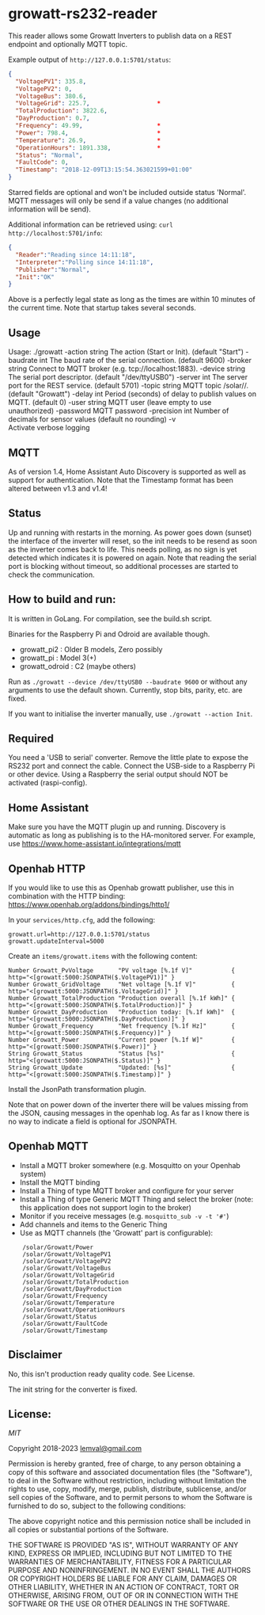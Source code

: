 # growatt-rs232-reader

This reader allows some Growatt Inverters to publish data on a REST endpoint and optionally MQTT topic.

Example output of ```http://127.0.0.1:5701/status```:
```json
{
  "VoltagePV1": 335.8,
  "VoltagePV2": 0,
  "VoltageBus": 380.6,
  "VoltageGrid": 225.7,                   *
  "TotalProduction": 3822.6,              
  "DayProduction": 0.7,
  "Frequency": 49.99,                     *
  "Power": 798.4,                         *
  "Temperature": 26.9,                    *
  "OperationHours": 1891.338,             *
  "Status": "Normal",
  "FaultCode": 0,
  "Timestamp": "2018-12-09T13:15:54.363021599+01:00"
}
```
Starred fields are optional and won't be included outside status 'Normal'.
MQTT messages will only be send if a value changes (no additional information will be send).

Additional information can be retrieved using: ```curl http://localhost:5701/info```:

```json
{
  "Reader":"Reading since 14:11:18",
  "Interpreter":"Polling since 14:11:18",
  "Publisher":"Normal",
  "Init":"OK"
}
```

Above is a perfectly legal state as long as the times are within 10 minutes of the current time. Note that startup takes several seconds.

## Usage

Usage: ./growatt <options>
  -action string
        The action (Start or Init). (default "Start")
  -baudrate int
        The baud rate of the serial connection. (default 9600)
  -broker string
        Connect to MQTT broker (e.g. tcp://localhost:1883).
  -device string
        The serial port descriptor. (default "/dev/ttyUSB0")
  -server int
        The server port for the REST service. (default 5701)
  -topic string
        MQTT topic /solar/<topic>/<item>. (default "Growatt")
  -delay int
        Period (seconds) of delay to publish values on MQTT. (default 0)
  -user string
		MQTT user (leave empty to use unauthorized)
  -password
		MQTT password
  -precision int
        Number of decimals for sensor values (default no rounding)
  -v    
		Activate verbose logging

## MQTT

As of version 1.4, Home Assistant Auto Discovery is supported as well as support for authentication.
Note that the Timestamp format has been altered between v1.3 and v1.4!

## Status

Up and running with restarts in the morning. As power goes down (sunset) the interface of the inverter will reset, so the init needs to be resend as soon as the inverter comes back to life. This needs polling, as no sign is yet detected which indicates it is powered on again. Note that reading the serial port is blocking without timeout, so additional processes are started to check the communication.

## How to build and run:

It is written in GoLang. For compilation, see the build.sh script.

Binaries for the Raspberry Pi and Odroid are available though.
* growatt_pi2 : Older B models, Zero possibly
* growatt_pi : Model 3(+)
* growatt_odroid : C2 (maybe others)

Run as ```./growatt --device /dev/ttyUSB0 --baudrate 9600``` or without any arguments to use the default shown.
Currently, stop bits, parity, etc. are fixed.

If you want to initialise the inverter manually, use ```./growatt --action Init```.
 
## Required

You need a 'USB to serial' converter. Remove the little plate to expose the RS232 port and connect the cable. Connect the USB-side to a Raspberry Pi or other device. Using a Raspberry the serial output should NOT be activated (raspi-config).

## Home Assistant

Make sure you have the MQTT plugin up and running. Discovery is automatic as long as publishing is to the HA-monitored server. For example, use https://www.home-assistant.io/integrations/mqtt

## Openhab HTTP

If you would like to use this as Openhab growatt publisher, use this in combination with the HTTP binding: https://www.openhab.org/addons/bindings/http1/

In your ```services/http.cfg```, add the following:
```
growatt.url=http://127.0.0.1:5701/status
growatt.updateInterval=5000
```

Create an ```items/growatt.items``` with the following content:
```
Number Growatt_PvVoltage       "PV voltage [%.1f V]"           { http="<[growatt:5000:JSONPATH($.VoltagePV1)]" }
Number Growatt_GridVoltage     "Net voltage [%.1f V]"          { http="<[growatt:5000:JSONPATH($.VoltageGrid)]" }
Number Growatt_TotalProduction "Production overall [%.1f kWh]" { http="<[growatt:5000:JSONPATH($.TotalProduction)]" }
Number Growatt_DayProduction   "Production today: [%.1f kWh]"  { http="<[growatt:5000:JSONPATH($.DayProduction)]" }
Number Growatt_Frequency       "Net frequency [%.1f Hz]"       { http="<[growatt:5000:JSONPATH($.Frequency)]" }
Number Growatt_Power           "Current power [%.1f W]"        { http="<[growatt:5000:JSONPATH($.Power)]" }
String Growatt_Status          "Status [%s]"                   { http="<[growatt:5000:JSONPATH($.Status)]" }
String Growatt_Update          "Updated: [%s]"                 { http="<[growatt:5000:JSONPATH($.Timestamp)]" }
```

Install the JsonPath transformation plugin.

Note that on power down of the inverter there will be values missing from the JSON, causing messages in the openhab log. As far as I know there is no way to indicate a field is optional for JSONPATH.

## Openhab MQTT

* Install a MQTT broker somewhere (e.g. Mosquitto on your Openhab system)
* Install the MQTT binding
* Install a Thing of type MQTT broker and configure for your server
* Install a Thing of type Generic MQTT Thing and select the broker
  (note: this application does not support login to the broker)
* Monitor if you receive messages (e.g. `mosquitto_sub -v -t '#'`)
* Add channels and items to the Generic Thing
* Use as MQTT channels (the 'Growatt' part is configurable):
```
	/solar/Growatt/Power         
	/solar/Growatt/VoltagePV1    
	/solar/Growatt/VoltagePV2    
	/solar/Growatt/VoltageBus    
	/solar/Growatt/VoltageGrid   
	/solar/Growatt/TotalProduction
	/solar/Growatt/DayProduction 
	/solar/Growatt/Frequency     
	/solar/Growatt/Temperature   
	/solar/Growatt/OperationHours
	/solar/Growatt/Status        
	/solar/Growatt/FaultCode     
	/solar/Growatt/Timestamp
```

## Disclaimer

No, this isn't production ready quality code. See License.

The init string for the converter is fixed. 

## License:

*MIT*

Copyright 2018-2023 lemval@gmail.com

Permission is hereby granted, free of charge, to any person obtaining a copy of this software and associated documentation files (the "Software"), to deal in the Software without restriction, including without limitation the rights to use, copy, modify, merge, publish, distribute, sublicense, and/or sell copies of the Software, and to permit persons to whom the Software is furnished to do so, subject to the following conditions:

The above copyright notice and this permission notice shall be included in all copies or substantial portions of the Software.

THE SOFTWARE IS PROVIDED "AS IS", WITHOUT WARRANTY OF ANY KIND, EXPRESS OR IMPLIED, INCLUDING BUT NOT LIMITED TO THE WARRANTIES OF MERCHANTABILITY, FITNESS FOR A PARTICULAR PURPOSE AND NONINFRINGEMENT. IN NO EVENT SHALL THE AUTHORS OR COPYRIGHT HOLDERS BE LIABLE FOR ANY CLAIM, DAMAGES OR OTHER LIABILITY, WHETHER IN AN ACTION OF CONTRACT, TORT OR OTHERWISE, ARISING FROM, OUT OF OR IN CONNECTION WITH THE SOFTWARE OR THE USE OR OTHER DEALINGS IN THE SOFTWARE.
